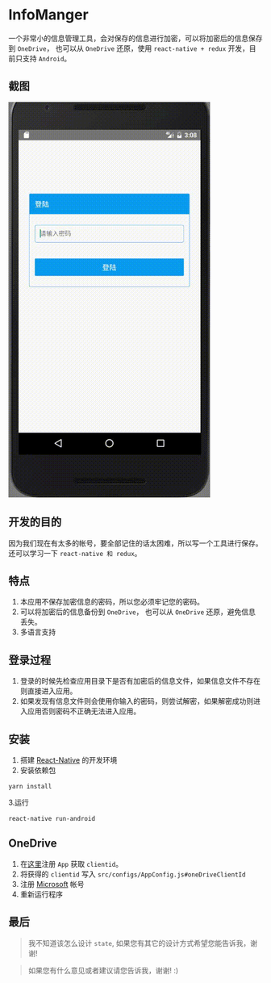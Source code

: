 InfoManger
===
一个非常小的信息管理工具，会对保存的信息进行加密，可以将加密后的信息保存到 `OneDrive`，
也可以从 `OneDrive` 还原，使用 `react-native + redux` 开发，目前只支持 `Android`。

截图
---
![InfoManager](./screenshot/infomanager.gif)

开发的目的
---
因为我们现在有太多的帐号，要全部记住的话太困难，所以写一个工具进行保存。还可以学习一下 `react-native 和 redux`。

特点
---
1. 本应用不保存加密信息的密码，所以您必须牢记您的密码。
2. 可以将加密后的信息备份到 `OneDrive`， 也可以从 `OneDrive` 还原，避免信息丢失。
3. 多语言支持

登录过程
---
1. 登录的时候先检查应用目录下是否有加密后的信息文件，如果信息文件不存在则直接进入应用。
2. 如果发现有信息文件则会使用你输入的密码，则尝试解密，如果解密成功则进入应用否则密码不正确无法进入应用。

安装
---

1. 搭建 [React-Native](http://facebook.github.io/react-native/docs/getting-started.html#content) 的开发环境
2. 安装依赖包

```shell
yarn install
```

 3.运行

```shell
react-native run-android
```


OneDrive
---
1. 在[这里](https://dev.onedrive.com/app-registration.htm#register-your-app-for-onedrive)注册 `App` 获取 `clientid`。
2. 将获得的 `clientid` 写入 `src/configs/AppConfig.js#oneDriveClientId`
3. 注册 [Microsoft](https://account.microsoft.com) 帐号
4. 重新运行程序

最后
---
>我不知道该怎么设计 `state`, 如果您有其它的设计方式希望您能告诉我，谢谢!

>如果您有什么意见或者建议请您告诉我，谢谢! :)
